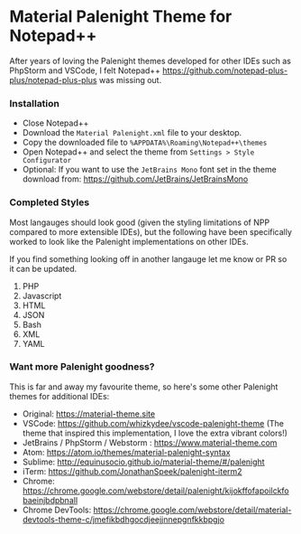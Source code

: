 # Material Palenight Theme for Notepad++
After years of loving the Palenight themes developed for other IDEs such as PhpStorm and VSCode, I felt Notepad++ https://github.com/notepad-plus-plus/notepad-plus-plus was missing out.

### Installation

* Close Notepad++
* Download the `Material Palenight.xml` file to your desktop.
* Copy the downloaded file to `%APPDATA%\Roaming\Notepad++\themes`
* Open Notepad++ and select the theme from `Settings > Style Configurator`
* Optional: If you want to use the `JetBrains Mono` font set in the theme download from: https://github.com/JetBrains/JetBrainsMono

### Completed Styles

Most langauges should look good (given the styling limitations of NPP compared to more extensible IDEs), but the following have been specifically worked to look like the Palenight implementations on other IDEs.

If you find something looking off in another langauge let me know or PR so it can be updated.

1. PHP
2. Javascript
3. HTML
4. JSON
5. Bash
6. XML
7. YAML

### Want more Palenight goodness?

This is far and away my favourite theme, so here's some other Palenight themes for additional IDEs:

* Original: https://material-theme.site
* VSCode: https://github.com/whizkydee/vscode-palenight-theme (The theme that inspired this implementation, I love the extra vibrant colors!)
* JetBrains / PhpStorm / Webstorm : https://www.material-theme.com
* Atom: https://atom.io/themes/material-palenight-syntax
* Sublime: http://equinusocio.github.io/material-theme/#/palenight
* iTerm: https://github.com/JonathanSpeek/palenight-iterm2
* Chrome: https://chrome.google.com/webstore/detail/palenight/kijokffofapoilckfobaeinjbdpbnall
* Chrome DevTools: https://chrome.google.com/webstore/detail/material-devtools-theme-c/jmefikbdhgocdjeejjnnepgnfkkbpgjo

